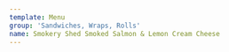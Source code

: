 ```yaml
---
template: Menu
group: 'Sandwiches, Wraps, Rolls'
name: Smokery Shed Smoked Salmon & Lemon Cream Cheese
---
```

